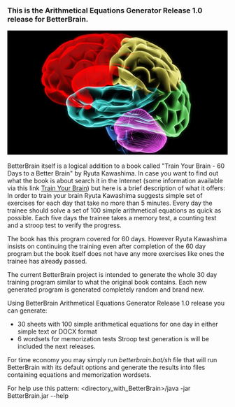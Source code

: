  
### This is the Arithmetical Equations Generator Release 1.0 release for BetterBrain.

![Colourful Brain](/resources/brain.jpg?raw=true "Colourful Brain")

BetterBrain itself is a logical addition to a book called "Train Your Brain - 60 Days to a Better Brain" by Ryuta Kawashima.
In case you want to find out what the book is about search it in the Internet (some information available via this link [Train Your Brain](http://en.wikipedia.org/wiki/Train_Your_Brain:_60_Days_to_a_Better_Brain)) but here is a brief description of what it offers:
In order to train your brain Ryuta Kawashima suggests simple set of exercises for each day that take no more than 5 minutes.
Every day the trainee should solve a set of 100 simple arithmetical equations as quick as possible. 
Each five days the trainee takes a memory test, a counting test and a stroop test to verify the progress.

The book has this program covered for 60 days. However Ryuta Kawashima insists on continuing the training even after completion of the 60 day program but the book itself does not have any more exercises like ones the trainee has already passed.

The current BetterBrain project is intended to generate the whole 30 day training program similar to what the original book contains.
Each new generated program is generated completely random and brand new.

Using BetterBrain Arithmetical Equations Generator Release 1.0 release you can generate: <br />
* 30 sheets with 100 simple arithmetical equations for one day in either simple text or DOCX format
* 6 wordsets for memorization tests
Stroop test generation is will be included the next releases.

For time economy you may simply run _betterbrain.bat/sh_ file that will run BetterBrain with its default options and generate the results into files containing equations and memorization wordsets.

For help use this pattern:
&lt;directory_with_BetterBrain&gt;/java -jar BetterBrain.jar --help